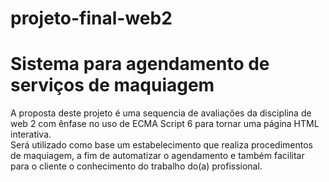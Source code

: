 # projeto-final-web2
# Sistema para agendamento de serviços de maquiagem
A proposta deste projeto é uma sequencia de avaliações da disciplina de web 2 com ênfase no uso de ECMA Script 6 para tornar uma página HTML interativa.<br>
Será utilizado como base um estabelecimento que realiza procedimentos de maquiagem, a fim de automatizar o agendamento e também facilitar para o cliente o conhecimento do trabalho do(a) profissional.
